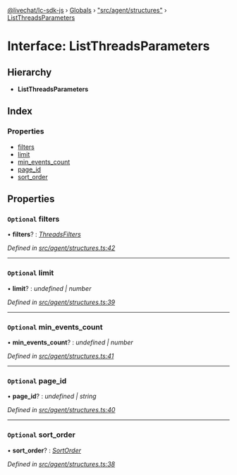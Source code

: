 [@livechat/lc-sdk-js](../README.md) › [Globals](../globals.md) › ["src/agent/structures"](../modules/_src_agent_structures_.md) › [ListThreadsParameters](_src_agent_structures_.listthreadsparameters.md)

# Interface: ListThreadsParameters

## Hierarchy

* **ListThreadsParameters**

## Index

### Properties

* [filters](_src_agent_structures_.listthreadsparameters.md#optional-filters)
* [limit](_src_agent_structures_.listthreadsparameters.md#optional-limit)
* [min_events_count](_src_agent_structures_.listthreadsparameters.md#optional-min_events_count)
* [page_id](_src_agent_structures_.listthreadsparameters.md#optional-page_id)
* [sort_order](_src_agent_structures_.listthreadsparameters.md#optional-sort_order)

## Properties

### `Optional` filters

• **filters**? : *[ThreadsFilters](_src_agent_structures_.threadsfilters.md)*

*Defined in [src/agent/structures.ts:42](https://github.com/livechat/lc-sdk-js/blob/d0a32c0/src/agent/structures.ts#L42)*

___

### `Optional` limit

• **limit**? : *undefined | number*

*Defined in [src/agent/structures.ts:39](https://github.com/livechat/lc-sdk-js/blob/d0a32c0/src/agent/structures.ts#L39)*

___

### `Optional` min_events_count

• **min_events_count**? : *undefined | number*

*Defined in [src/agent/structures.ts:41](https://github.com/livechat/lc-sdk-js/blob/d0a32c0/src/agent/structures.ts#L41)*

___

### `Optional` page_id

• **page_id**? : *undefined | string*

*Defined in [src/agent/structures.ts:40](https://github.com/livechat/lc-sdk-js/blob/d0a32c0/src/agent/structures.ts#L40)*

___

### `Optional` sort_order

• **sort_order**? : *[SortOrder](../enums/_src_objects_index_.sortorder.md)*

*Defined in [src/agent/structures.ts:38](https://github.com/livechat/lc-sdk-js/blob/d0a32c0/src/agent/structures.ts#L38)*
